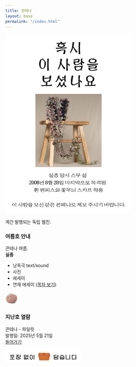 ```yaml
---
title: 콘테나
layout: base
permalink: "/index.html"
---
```


<img src="/issues/1/images/missing_color.png" alt="실종신고" width="400">

계간 발행되는 독립 웹진.  
  
### 여름호 안내

콘테나 여름.  
**실종**

- 낭독극 text/sound  
- 사진  
- 에세이  
- 연재 에세이 ([목차 보기](/nameless))  
  
<img src="/images/contena_.png" alt="귤" width="40" />  

### 지난호 열람

콘테나 - 파일럿  
발행일: 2025년 5월 21일  
[들어가기](/0)  
  
<img src="/images/footer.png" alt="포장 없이 담습니다" width="240" />  